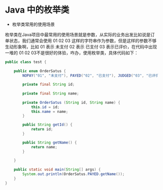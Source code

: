 # Java 中的枚举类

- 枚举类常用的使用场景

枚举类在Java项目中最常用的使用场景就是参数，从实际的业务出发比如说是订单状态，我们通常会使用 01 02 03 这样的字符串作为参数，但是这样的参数不够生动形象啊，比如 01 表示 未支付 02 表示 已支付 03 表示已评价，在代码中出现一堆的 01 02 03不是很好的体验，咋办，使用枚举类，具体代码如下：

````java
public class test {
	
	public enum OrderSatus {
		NOPAY("01", "未支付"), PAYED("02", "已支付"), JUDGED("03", "已评价");
		
		private final String id;
		
		private final String name;
		
		private OrderSatus (String id, String name) {
			this.id = id;
			this.name = name;
		}

		public String getId() {
			return id;
		}

		public String getName() {
			return name;
		}
		
	}
	
	public static void main(String[] args) {
		System.out.println(OrderSatus.PAYED.getName());
	}
}
````